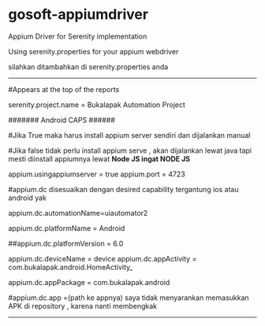 
# gosoft-appiumdriver
Appium Driver for Serenity implementation

Using serenity.properties for your appium webdriver

silahkan ditambahkan di serenity.properties anda

----------
#Appears at the top of the reports

serenity.project.name = Bukalapak Automation Project

####### Android CAPS ######

#Jika True maka harus install appium server sendiri dan dijalankan manual

#Jika false tidak perlu install appium serve , akan dijalankan lewat java tapi mesti diinstall appiumnya lewat **Node JS ingat NODE JS**

appium.usingappiumserver = true
appium.port = 4723

#appium.dc disesuaikan dengan desired capability tergantung ios atau android yak

appium.dc.automationName=uiautomator2

appium.dc.platformName = Android

##appium.dc.platformVersion = 6.0

appium.dc.deviceName  = device
appium.dc.appActivity = com.bukalapak.android.HomeActivity_

appium.dc.appPackage = com.bukalapak.android

#appium.dc.app =(path ke appnya)  saya tidak menyarankan memasukkan APK di repository , karena nanti membengkak

----------
